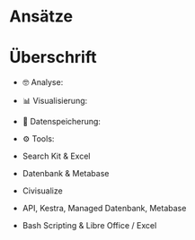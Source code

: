 # Ansätze

# Überschrift

- 🤓 Analyse:
- 📊 Visualisierung:
- 💾 Datenspeicherung: 
- ⚙️ Tools: 



- Search Kit & Excel
- Datenbank & Metabase
- Civisualize
- API, Kestra, Managed Datenbank, Metabase
- Bash Scripting & Libre Office / Excel

